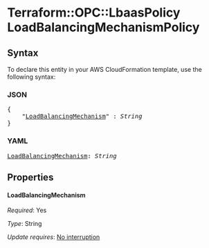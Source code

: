 # Terraform::OPC::LbaasPolicy LoadBalancingMechanismPolicy

## Syntax

To declare this entity in your AWS CloudFormation template, use the following syntax:

### JSON

<pre>
{
    "<a href="#loadbalancingmechanism" title="LoadBalancingMechanism">LoadBalancingMechanism</a>" : <i>String</i>
}
</pre>

### YAML

<pre>
<a href="#loadbalancingmechanism" title="LoadBalancingMechanism">LoadBalancingMechanism</a>: <i>String</i>
</pre>

## Properties

#### LoadBalancingMechanism

_Required_: Yes

_Type_: String

_Update requires_: [No interruption](https://docs.aws.amazon.com/AWSCloudFormation/latest/UserGuide/using-cfn-updating-stacks-update-behaviors.html#update-no-interrupt)

